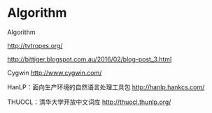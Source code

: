 # Algorithm
Algorithm



http://tvtropes.org/



http://bittiger.blogspot.com.au/2016/02/blog-post_3.html



Cygwin		http://www.cygwin.com/



HanLP：面向生产环境的自然语言处理工具包		http://hanlp.hankcs.com/



THUOCL：清华大学开放中文词库		http://thuocl.thunlp.org/